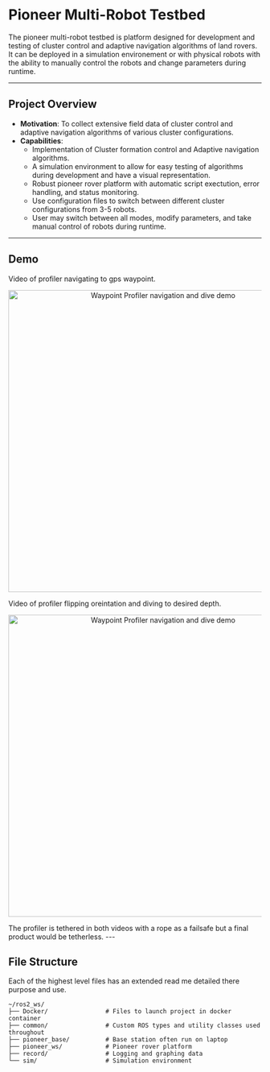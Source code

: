 # Pioneer Multi-Robot Testbed

The pioneer multi-robot testbed is platform designed for development and testing of cluster control and adaptive navigation algorithms of land rovers. It can be deployed in a simulation environement or with physical robots with the ability to manually control the robots and change parameters during runtime.

---

## Project Overview

- **Motivation**: To collect extensive field data of cluster control and adaptive navigation algorithms of various cluster configurations.
- **Capabilities**:
  - Implementation of Cluster formation control and Adaptive navigation algorithms.
  - A simulation environment to allow for easy testing of algorithms during development and have a visual representation.
  - Robust pioneer rover platform with automatic script exectution, error handling, and status monitoring.
  - Use configuration files to switch between different cluster configurations from 3-5 robots.
  - User may switch between all modes, modify parameters, and take manual control of robots during runtime.

---

## Demo
Video of profiler navigating to gps waypoint.
<p align="center">
  <img src="WaypointNavigation (1).gif" width="600" alt="Waypoint Profiler navigation and dive demo"/>
</p>
Video of profiler flipping oreintation and diving to desired depth.
<p align="center">
  <img src="WaypointNavigation (2).gif" width="600" alt="Waypoint Profiler navigation and dive demo"/>
</p>
The profiler is tethered in both videos with a rope as a failsafe but a final product would be tetherless.
---

## File Structure
Each of the highest level files has an extended read me detailed there purpose and use.
```
~/ros2_ws/
├── Docker/                # Files to launch project in docker container
├── common/                # Custom ROS types and utility classes used throughout 
├── pioneer_base/          # Base station often run on laptop
├── pioneer_ws/            # Pioneer rover platform
├── record/                # Logging and graphing data
└── sim/                   # Simulation environment
```

